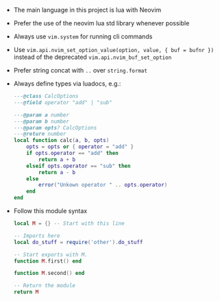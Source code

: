 - The main language in this project is lua with Neovim
- Prefer the use of the neovim lua std library whenever possible
- Always use `vim.system` for running cli commands
- Use `vim.api.nvim_set_option_value(option, value, { buf = bufnr })` instead of the deprecated `vim.api.nvim_buf_set_option`
- Prefer string concat with `..` over `string.format`
- Always define types via luadocs, e.g.:

  ```lua
  ---@class CalcOptions
  ---@field operator "add" | "sub"

  ---@param a number
  ---@param b number
  ---@param opts? CalcOptions
  ---@return number
  local function calc(a, b, opts)
      opts = opts or { operator = "add" }
      if opts.operator == "add" then
          return a + b
      elseif opts.operator == "sub" then
          return a - b
      else
          error("Unkown operator " .. opts.operator)
      end
  end
  ```

- Follow this module syntax

  ```lua
  local M = {} -- Start with this line

  -- Imports here
  local do_stuff = require('other').do_stuff

  -- Start exports with M.
  function M.first() end

  function M.second() end

  -- Return the module
  return M
  ```

